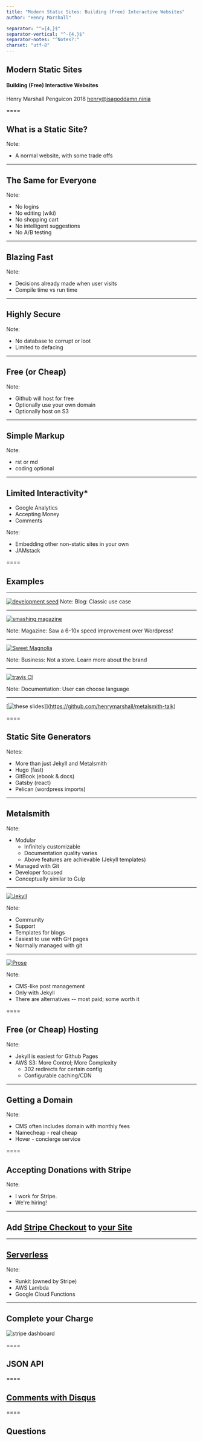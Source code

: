 ```yaml
---
title: "Modern Static Sites: Building (Free) Interactive Websites"
author: "Henry Marshall"

separator: "^={4,}$"
separator-vertical: "^-{4,}$"
separator-notes: "^Notes?:"
charset: "utf-8"
---
```


## Modern Static Sites
#### Building (Free) Interactive Websites

Henry Marshall
Penguicon 2018
henry@isagoddamn.ninja

====

## What is a Static Site?

Note:
- A normal website, with some trade offs

----

## The Same for Everyone

Note:
- No logins
- No editing (wiki)
- No shopping cart
- No intelligent suggestions
- No A/B testing

----

## Blazing Fast

Note:
- Decisions already made when user visits
- Compile time vs run time

----

## Highly Secure

Note:
- No database to corrupt or loot
- Limited to defacing

----

## Free (or Cheap)

Note:
- Github will host for free
- Optionally use your own domain
- Optionally host on S3

----

## Simple Markup

Note:
- rst or md
- coding optional

----

## Limited Interactivity\*

- Google Analytics
- Accepting Money
- Comments

Note:
- Embedding other non-static sites in your own
- JAMstack

====

## Examples

----

[![development seed](images/blog.png)](https://developmentseed.org/)
Note: Blog: Classic use case

----

[![smashing magazine](images/smashing.png)](https://www.smashingmagazine.com/)

Note: Magazine: Saw a 6-10x speed improvement over Wordpress!

----

[![Sweet Magnolia](images/business.png)](https://www.sweetmagnoliagelato.com/)

Note: Business: Not a store. Learn more about the brand

----

[![travis CI](images/documentation.png)](https://docs.travis-ci.com/api/?ruby)

Note: Documentation: User can choose language

----

[![these
slides](images/slides.png)]](https://github.com/henrymarshall/metalsmith-talk)

====

## Static Site Generators

Notes:
- More than just Jekyll and Metalsmith
- Hugo (fast)
- GitBook (ebook & docs)
- Gatsby (react)
- Pelican (wordpress imports)

----

## Metalsmith

Note:
- Modular
  - Infinitely customizable
  - Documentation quality varies
  - Above features are achievable (Jekyll templates)
- Managed with Git
- Developer focused
- Conceptually similar to Gulp

----

[![Jekyll](images/jekyll.png)](https://jekyllrb.com)

Note:
- Community
- Support
- Templates for blogs
- Easiest to use with GH pages
- Normally managed with git

----

[![Prose](images/prose.png)](https://prose.io)

Note:
- CMS-like post management
- Only with Jekyll
- There are alternatives -- most paid; some worth it

====

## Free (or Cheap) Hosting

Note:
- Jekyll is easiest for Github Pages
- AWS S3: More Control; More Complexity
  - 302 redirects for certain config
  - Configurable caching/CDN

----

## Getting a Domain

Note:
- CMS often includes domain with monthly fees
- Namecheap - real cheap
- Hover - concierge service

====

## Accepting Donations with Stripe

Note:
- I work for Stripe.
- We're hiring!

----

## Add [Stripe Checkout](https://stripe.com/docs/quickstart) to [your Site](https://github.com/HenryMarshall/metalsmith-talk-demo/blob/master/src/layouts/partials/footer.hbs#L10)

----

## [Serverless](https://runkit.com/henrymarshall/metalsmith-talk-stripe-charge)

Note:
- Runkit (owned by Stripe)
- AWS Lambda
- Google Cloud Functions

----

## Complete your Charge

![stripe dashboard](images/dashboard.png)

====

## JSON API

====

## [Comments with Disqus](https://github.com/HenryMarshall/metalsmith-talk-demo/blob/master/src/layouts/blog-post.hbs#L25)

====

## Questions

